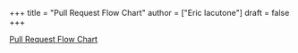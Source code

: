 +++
title = "Pull Request Flow Chart"
author = ["Eric Iacutone"]
draft = false
+++

[Pull Request Flow Chart](/ox-hugo/pr-flow-chart.jpg)
